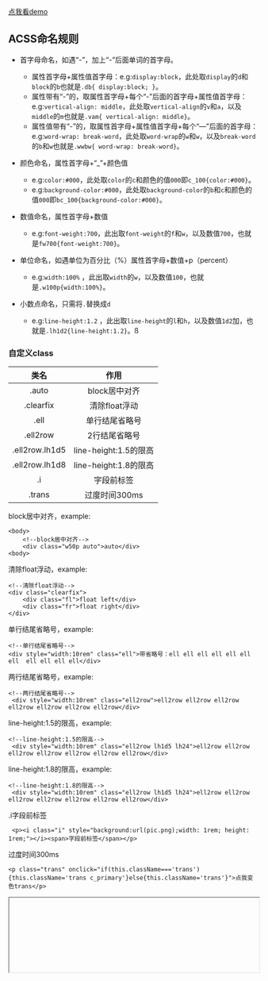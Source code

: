 [点我看demo](https://nanasun.github.io/ACSS-1/dist/)

## ACSS命名规则

* 首字母命名，如遇“-”，加上“-”后面单词的首字母。
    *  属性首字母+属性值首字母：e.g:`display:block`，此处取`display`的`d`和`block`的`b`也就是`.db{ display:block; }`。
    *  属性带有“-”的，取属性首字母+每个“-”后面的首字母+属性值首字母：e.g:`vertical-align: middle`，此处取`vertical-align`的`v`和`a`，以及`middle`的`m`也就是`.vam{ vertical-align: middle}`。
    *  属性值带有“-”的，取属性首字母+属性值首字母+每个“—”后面的首字母：e.g:`word-wrap: break-word`，此处取`word-wrap`的`w`和`w`，以及`break-word`的`b`和`w`也就是`.wwbw{ word-wrap: break-word}`。
 
* 颜色命名，属性首字母+“_”+颜色值
    * e.g:`color:#000`，此处取`color`的`c`和颜色的值`000`即`c_100{color:#000}`。
    * e.g:`background-color:#000`，此处取`background-color`的`b`和`c`和颜色的值`000`即`bc_100{background-color:#000}`。

* 数值命名，属性首字母+数值
    * e.g:`font-weight:700`，此出取`font-weight`的`f`和`w`，以及数值`700`，也就是`fw700{font-weight:700}`。

* 单位命名，如遇单位为百分比（%）属性首字母+数值+p（percent）
    * e.g:`width:100%` ，此出取`width`的`w`，以及数值`100`，也就是`.w100p{width:100%}`。

* 小数点命名，只需将`.`替换成`d`
    * e.g:`line-height:1.2` ，此出取`line-height`的`l`和`h`，以及数值`1d2`加，也就是`.lh1d2{line-height:1.2}`。ß

### 自定义class

|类名|作用|
|:--:|:--:|
|.auto|block居中对齐|
|.clearfix|清除float浮动|
|.ell|单行结尾省略号|
|.ell2row|2行结尾省略号|
|.ell2row.lh1d5|line-height:1.5的限高|
|.ell2row.lh1d8|line-height:1.8的限高|
|.i|字段前标签|
|.trans|过度时间300ms|

block居中对齐，example:
```
<body>
    <!--block居中对齐-->
    <div class="w50p auto">auto</div>
<body>
```

清除float浮动，example:
```
<!--清除float浮动-->
<div class="clearfix">
    <div class="fl">float left</div>
    <div class="fr">float right</div>
</div>
```

单行结尾省略号，example:
```
<!--单行结尾省略号-->
<div style="width:10rem" class="ell">带省略号：ell ell ell ell ell ell ell  ell ell ell ell</div>
```

两行结尾省略号，example:
```
<!--两行结尾省略号-->
 <div style="width:10rem" class="ell2row">ell2row ell2row ell2row ell2row ell2row ell2row ell2row</div>
```

line-height:1.5的限高，example:
```
<!--line-height:1.5的限高-->
 <div style="width:10rem" class="ell2row lh1d5 lh24">ell2row ell2row ell2row ell2row ell2row ell2row ell2row</div>
```

line-height:1.8的限高，example:
```
<!--line-height:1.8的限高-->
 <div style="width:10rem" class="ell2row lh1d5 lh24">ell2row ell2row ell2row ell2row ell2row ell2row ell2row</div>
```

.i字段前标签
```
 <p><i class="i" style="background:url(pic.png);width: 1rem; height: 1rem;"></i><span>字段前标签</span></p>
```

过度时间300ms
```
<p class="trans" onclick="if(this.className==='trans'){this.className='trans c_primary'}else{this.className='trans'}">点我变色trans</p>
```

<html>
<iframe width="100% frameborder=0 src="https://nanasun.github.io/ACSS-1/dist/"></iframe>
</html>
